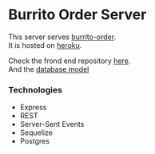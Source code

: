 # Burrito Order Server

This server serves [burrito-order](https://burrito-order.netlify.app). <br/>
It is hosted on [heroku](https://www.heroku.com). <br/>

Check the frond end repository [here](github.com/FreekJanssen/FoodOrder). <br/>
And the [database model](database_model_2.0.png)


### Technologies
  - Express 
  - REST 
  - Server-Sent Events 
  - Sequelize 
  - Postgres
